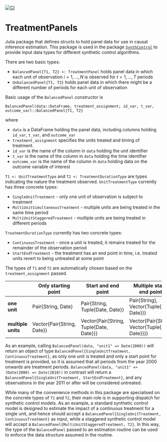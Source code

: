 [![CI](https://github.com/nilshg/TreatmentPanels.jl/actions/workflows/ci.yml/badge.svg)](https://github.com/nilshg/TreatmentPanels.jl/actions/workflows/ci.yml)

# TreatmentPanels

Julia package that defines structs to hold panel data for use in causal inference estimation. This
package is used in the package [`SynthControl`](https://github.com/nilshg/SynthControl) to provide
input data types for different synthetic control algorithms. 

There are two basic types:

* `BalancedPanel{T1, T2} <: TreatmentPanel` holds panel data in which each
  unit of observation $i = 1, ..., N$ is observed for $t = 1, ..., T$ periods
* `UnbalancedPanel{T1, T2}` holds panel data in which there might be a
  different number of periods for each unit of observation

Basic usage of the `BalancedPanel` constructor is

```
BalancedPanel(data::DataFrame, treatment_assignment; id_var, t_var, outcome_var)::BalancedPanel{T1, T2}
```

where 

* `data` is a DataFrame holding the panel data, including columns holding `id_var`, `t_var`, and
  `outcome_var`
* `treatment_assignment` specifies the units treated and timing of treatment. 
* `id_var` is the name of the column in `data` holding the unit identifier
* `t_var` is the name of the column in `data` holding the time identifier
* `outcome_var` is the name of the column in `data` holding data on the  outcome variable of interest

`T1 <: UnitTreatmentType` and `T2 <: TreatmentDurationType` are types indicating the nature the
treatment observed. `UnitTreatmentType` currently has three concrete types:

* `SingleUnitTreatment` - only one unit of observation is subject to treatment
* `MultiUnitSimultaneousTreatment` - multiple units are being treated in the same time period
* `MultiUnitStaggeredTreatment` - multiple units are being treated in different periods

`TreatmentDurationType` currently has two concrete types:

* `ContinuousTreatment` - once a unit is treated, it remains treated for the remainder of the
  observation period
* `StartEndTreatment` - the treatment has an end point in time, i.e. treated units revert to being
  untreated at some point

The types of `T1` and `T2` are automatically chosen based on the `treatment_assignment` passed. 

|                 |  Only starting point        |   Start and end point                     |   Multiple start & end points                       |
|-----------      |------------------------     |-------------------------                  |------------------------------                       |
| **one unit**         |  Pair{String, Date}         |   Pair{String, Tuple{Date, Date}}         |  Pair{String}, Vector{Tuple{Date, Date}}}           |
| **multiple units**  |  Vector{Pair{String, Date}} |   Vector{Pair{String, Tuple{Date, Date}}} |  Vector{Pair{String}, Vector{Tuple{Date, Date}}}}   |

As an example, calling `BalancedPanel(data, "unit1" => Date(2000))` will return an object of type
`BalancedPanel{SingleUnitTreatment, ContinuousTreatment}`, as only one unit is treated and only a
start point for treatment is provided, so it is assumed that all periods from the year 2000 onwards
are treatment periods. `BalancedPanel(data, "unit1" => (Date(2000) => Date(2010))` in contrast will
return a `BalancedPanel{SingleUnitTreatment, StartEndTreatment}`, and any observations in the year
2011 or after will be considered untreated. 

While many of the convenience methods in this package are specialised on the concrete types of `T1`
and `T2`, their main role is in supporting dispatch for synthetic control models. As an example, a
standard synthetic control model is designed to estimate the impact of a continuous treatment for a
single unit, and hence should accept a `BalancedPanel{SingleUnitTreatment, ContinuousTreatment}` as
input, while a staggered synthetic control model will accept a
`BalancedPanel{MultiUnitStaggeredTreatment, T2}`. In this way, the type of the `BalancedPanel`
passed to an estimation routine can be used to enforce the data structure assumed in the routine. 
